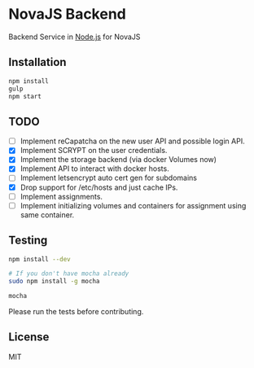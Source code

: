 # NovaJS Backend

Backend Service in [Node.js](https://nodejs.org) for NovaJS

## Installation

```bash
npm install
gulp
npm start
```

## TODO

* [ ] Implement reCapatcha on the new user API and possible login API.
* [x] Implement SCRYPT on the user credentials.
* [x] Implement the storage backend (via docker Volumes now)
* [x] Implement API to interact with docker hosts.
* [ ] Implement letsencrypt auto cert gen for subdomains
* [x] Drop support for /etc/hosts and just cache IPs.
* [ ] Implement assignments.
* [ ] Implement initializing volumes and containers for assignment using same container.

## Testing

```bash
npm install --dev

# If you don't have mocha already
sudo npm install -g mocha

mocha
```

Please run the tests before contributing.

## License

MIT
